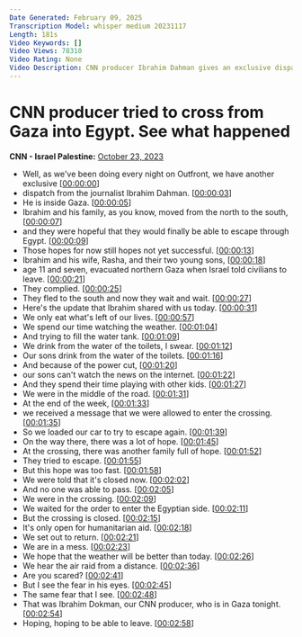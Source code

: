 ```yaml
---
Date Generated: February 09, 2025
Transcription Model: whisper medium 20231117
Length: 181s
Video Keywords: []
Video Views: 78310
Video Rating: None
Video Description: CNN producer Ibrahim Dahman gives an exclusive dispatch from inside Gaza. He and his family evacuated Gaza City to find safety in the southern city of Khan Younis. #CNN #News
---
```


# CNN producer tried to cross from Gaza into Egypt. See what happened
**CNN - Israel Palestine:** [October 23, 2023](https://www.youtube.com/watch?v=QQE8xFhee0g)
*  Well, as we've been doing every night on Outfront, we have another exclusive [[00:00:00](https://www.youtube.com/watch?v=QQE8xFhee0g&t=0.0s)]
*  dispatch from the journalist Ibrahim Dahman. [[00:00:03](https://www.youtube.com/watch?v=QQE8xFhee0g&t=3.12s)]
*  He is inside Gaza. [[00:00:05](https://www.youtube.com/watch?v=QQE8xFhee0g&t=5.32s)]
*  Ibrahim and his family, as you know, moved from the north to the south, [[00:00:07](https://www.youtube.com/watch?v=QQE8xFhee0g&t=7.08s)]
*  and they were hopeful that they would finally be able to escape through Egypt. [[00:00:09](https://www.youtube.com/watch?v=QQE8xFhee0g&t=9.68s)]
*  Those hopes for now still hopes not yet successful. [[00:00:13](https://www.youtube.com/watch?v=QQE8xFhee0g&t=13.72s)]
*  Ibrahim and his wife, Rasha, and their two young sons, [[00:00:18](https://www.youtube.com/watch?v=QQE8xFhee0g&t=18.64s)]
*  age 11 and seven, evacuated northern Gaza when Israel told civilians to leave. [[00:00:21](https://www.youtube.com/watch?v=QQE8xFhee0g&t=21.32s)]
*  They complied. [[00:00:25](https://www.youtube.com/watch?v=QQE8xFhee0g&t=25.68s)]
*  They fled to the south and now they wait and wait. [[00:00:27](https://www.youtube.com/watch?v=QQE8xFhee0g&t=27.599999999999998s)]
*  Here's the update that Ibrahim shared with us today. [[00:00:31](https://www.youtube.com/watch?v=QQE8xFhee0g&t=31.36s)]
*  We only eat what's left of our lives. [[00:00:57](https://www.youtube.com/watch?v=QQE8xFhee0g&t=57.56s)]
*  We spend our time watching the weather. [[00:01:04](https://www.youtube.com/watch?v=QQE8xFhee0g&t=64.24000000000001s)]
*  And trying to fill the water tank. [[00:01:09](https://www.youtube.com/watch?v=QQE8xFhee0g&t=69.76s)]
*  We drink from the water of the toilets, I swear. [[00:01:12](https://www.youtube.com/watch?v=QQE8xFhee0g&t=72.88s)]
*  Our sons drink from the water of the toilets. [[00:01:16](https://www.youtube.com/watch?v=QQE8xFhee0g&t=76.12s)]
*  And because of the power cut, [[00:01:20](https://www.youtube.com/watch?v=QQE8xFhee0g&t=80.24000000000001s)]
*  our sons can't watch the news on the internet. [[00:01:22](https://www.youtube.com/watch?v=QQE8xFhee0g&t=82.96000000000001s)]
*  And they spend their time playing with other kids. [[00:01:27](https://www.youtube.com/watch?v=QQE8xFhee0g&t=87.2s)]
*  We were in the middle of the road. [[00:01:31](https://www.youtube.com/watch?v=QQE8xFhee0g&t=91.03999999999999s)]
*  At the end of the week, [[00:01:33](https://www.youtube.com/watch?v=QQE8xFhee0g&t=93.28s)]
*  we received a message that we were allowed to enter the crossing. [[00:01:35](https://www.youtube.com/watch?v=QQE8xFhee0g&t=95.16s)]
*  So we loaded our car to try to escape again. [[00:01:39](https://www.youtube.com/watch?v=QQE8xFhee0g&t=99.4s)]
*  On the way there, there was a lot of hope. [[00:01:45](https://www.youtube.com/watch?v=QQE8xFhee0g&t=105.88s)]
*  At the crossing, there was another family full of hope. [[00:01:52](https://www.youtube.com/watch?v=QQE8xFhee0g&t=112.12s)]
*  They tried to escape. [[00:01:55](https://www.youtube.com/watch?v=QQE8xFhee0g&t=115.55999999999999s)]
*  But this hope was too fast. [[00:01:58](https://www.youtube.com/watch?v=QQE8xFhee0g&t=118.19999999999999s)]
*  We were told that it's closed now. [[00:02:02](https://www.youtube.com/watch?v=QQE8xFhee0g&t=122.8s)]
*  And no one was able to pass. [[00:02:05](https://www.youtube.com/watch?v=QQE8xFhee0g&t=125.28s)]
*  We were in the crossing. [[00:02:09](https://www.youtube.com/watch?v=QQE8xFhee0g&t=129.56s)]
*  We waited for the order to enter the Egyptian side. [[00:02:11](https://www.youtube.com/watch?v=QQE8xFhee0g&t=131.6s)]
*  But the crossing is closed. [[00:02:15](https://www.youtube.com/watch?v=QQE8xFhee0g&t=135.95999999999998s)]
*  It's only open for humanitarian aid. [[00:02:18](https://www.youtube.com/watch?v=QQE8xFhee0g&t=138.0s)]
*  We set out to return. [[00:02:21](https://www.youtube.com/watch?v=QQE8xFhee0g&t=141.88s)]
*  We are in a mess. [[00:02:23](https://www.youtube.com/watch?v=QQE8xFhee0g&t=143.92s)]
*  We hope that the weather will be better than today. [[00:02:26](https://www.youtube.com/watch?v=QQE8xFhee0g&t=146.64s)]
*  We hear the air raid from a distance. [[00:02:36](https://www.youtube.com/watch?v=QQE8xFhee0g&t=156.12s)]
*  Are you scared? [[00:02:41](https://www.youtube.com/watch?v=QQE8xFhee0g&t=161.12s)]
*  But I see the fear in his eyes. [[00:02:45](https://www.youtube.com/watch?v=QQE8xFhee0g&t=165.32s)]
*  The same fear that I see. [[00:02:48](https://www.youtube.com/watch?v=QQE8xFhee0g&t=168.28s)]
*  That was Ibrahim Dokman, our CNN producer, who is in Gaza tonight. [[00:02:54](https://www.youtube.com/watch?v=QQE8xFhee0g&t=174.84s)]
*  Hoping, hoping to be able to leave. [[00:02:58](https://www.youtube.com/watch?v=QQE8xFhee0g&t=178.88s)]
